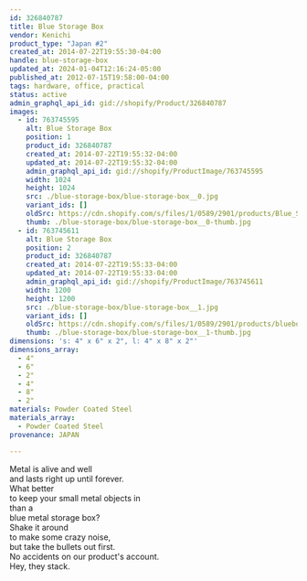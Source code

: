 ```yaml
---
id: 326840787
title: Blue Storage Box
vendor: Kenichi
product_type: "Japan #2"
created_at: 2014-07-22T19:55:30-04:00
handle: blue-storage-box
updated_at: 2024-01-04T12:16:24-05:00
published_at: 2012-07-15T19:58:00-04:00
tags: hardware, office, practical
status: active
admin_graphql_api_id: gid://shopify/Product/326840787
images:
  - id: 763745595
    alt: Blue Storage Box
    position: 1
    product_id: 326840787
    created_at: 2014-07-22T19:55:32-04:00
    updated_at: 2014-07-22T19:55:32-04:00
    admin_graphql_api_id: gid://shopify/ProductImage/763745595
    width: 1024
    height: 1024
    src: ./blue-storage-box/blue-storage-box__0.jpg
    variant_ids: []
    oldSrc: https://cdn.shopify.com/s/files/1/0589/2901/products/Blue_Storage_Box_Large.jpeg?v=1406073332
    thumb: ./blue-storage-box/blue-storage-box__0-thumb.jpg
  - id: 763745611
    alt: Blue Storage Box
    position: 2
    product_id: 326840787
    created_at: 2014-07-22T19:55:33-04:00
    updated_at: 2014-07-22T19:55:33-04:00
    admin_graphql_api_id: gid://shopify/ProductImage/763745611
    width: 1200
    height: 1200
    src: ./blue-storage-box/blue-storage-box__1.jpg
    variant_ids: []
    oldSrc: https://cdn.shopify.com/s/files/1/0589/2901/products/blueboxlarge.jpeg?v=1406073333
    thumb: ./blue-storage-box/blue-storage-box__1-thumb.jpg
dimensions: 's: 4" x 6" x 2", l: 4" x 8" x 2"'
dimensions_array:
  - 4"
  - 6"
  - 2"
  - 4"
  - 8"
  - 2"
materials: Powder Coated Steel
materials_array:
  - Powder Coated Steel
provenance: JAPAN

---
```


Metal is alive and well  
and lasts right up until forever.  
What better  
to keep your small metal objects in  
than a  
blue metal storage box?  
Shake it around  
to make some crazy noise,  
but take the bullets out first.  
No accidents on our product's account.  
Hey, they stack.